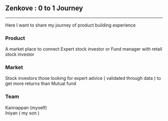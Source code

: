 ## Zenkove  : 0 to 1 Journey
---
Here I want to share my journey of product building experience
### Product
A market place to connect Expert stock investor or Fund manager with retail stock investor
### Market 
Stock investors those looking for expert advice ( validated through data ) to get more returns than Mutual fund

### Team
Kannappan (myself) </br>
Iniyan ( my son )
